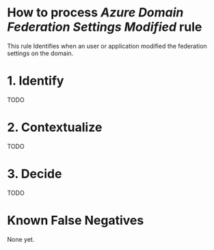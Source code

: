 # How to process *Azure Domain Federation Settings Modified* rule
This rule Identifies when an user or application modified the federation settings on the domain.

# 1. Identify
TODO

# 2. Contextualize
TODO

# 3. Decide
TODO

# Known False Negatives
None yet.
